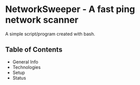 # NetworkSweeper - A fast ping network scanner
A simple script/program created with bash.

## Table of Contents
* General Info
* Technologies
* Setup
* Status
